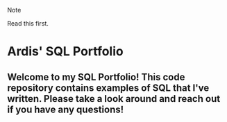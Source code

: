 > [!NOTE]
> Read this first.


# Ardis' SQL Portfolio
## Welcome to my SQL Portfolio! This code repository contains examples of SQL that I've written. Please take a look around and reach out if you have any questions!

